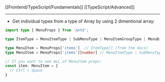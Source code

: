 [[Frontend/TypeScript/Fundamentals]]
[[TypeScript/Advanced]]

---
- Get individual types from a type of Array by using 2 dimentional array:
```ts
import type { MenuProps } from 'antd';

type ItemType = MenuItemType | SubMenuType | MenuItemGroupType | MenuDividerType

type MenuItem = MenuProps['items']  // ItemType[] (from the docs)
type MenuItem = MenuProps['items'][number] // MenuItemType | SubMenuType | MenuItemGroupType | MenuDividerType

// If you want to see ALL of MenuItem props:
const item: MenuItem = {
  // Ctrl + Space
}
```

